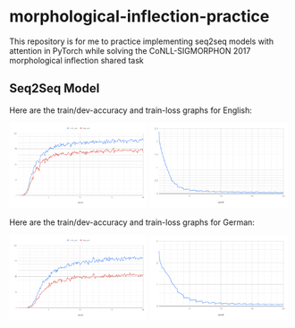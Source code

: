 # morphological-inflection-practice
This repository is for me to practice implementing seq2seq models with attention in PyTorch while solving the CoNLL-SIGMORPHON 2017 morphological inflection shared task

## Seq2Seq Model
Here are the train/dev-accuracy and train-loss graphs for English:

<img src="results/images/english_seq2seq_acc.png" alt="english_seq2seq_acc.png" width="49%"/> <img src="results/images/english_seq2seq_loss.png" alt="english_seq2seq_loss.png" width="49%"/>

Here are the train/dev-accuracy and train-loss graphs for German:

<img src="results/images/german_seq2seq_acc.png" alt="german_seq2seq_acc.png" width="49%"/> <img src="results/images/german_seq2seq_loss.png" alt="german_seq2seq_loss.png" width="49%"/>

